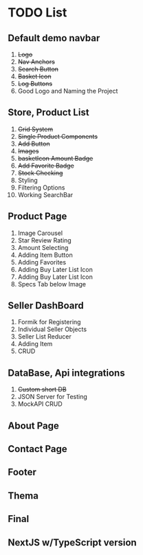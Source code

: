 <h1>TODO List</h1>
<h2>Default demo navbar</h2>
<ol>
    <li><s>Logo</s></li>
    <li><s>Nav Anchors</s></li>
    <li><s>Search Button</s></li>
    <li><s>Basket Icon</s></li>
    <li><s>Log Buttons</s></li>
    <li>Good Logo and Naming the Project</li>
    
</ol>

<h2>Store, Product List</h2>
<ol>
    <li><s>Grid System</s></li>
    <li><s>Single Product Components</s></li>
    <li><s>Add Button</s></li>
    <li><s>Images</s></li>
    <li><s>basketIcon Amount Badge</s></li>
    <li><s>Add Favorite Badge</s></li>
    <li><s>Stock Checking</s></li>
    <li>Styling</li>
    <li>Filtering Options</li>
    <li>Working SearchBar</li>
</ol>

<h2>Product Page</h2>
<ol>
    <li>Image Carousel</li>
    <li>Star Review Rating</li>
    <li>Amount Selecting</li>
    <li>Adding Item Button</li>
    <li>Adding Favorites</li>    
    <li>Adding Buy Later List Icon</li>  
    <li>Adding Buy Later List Icon</li>
    <li>Specs Tab below Image</li>
</ol>

<h2>Seller DashBoard</h2>
<ol>
    <li>Formik for Registering</li>
    <li>Individual Seller Objects</li>
    <li>Seller List Reducer</li>
    <li>Adding Item</li>
    <li>CRUD</li>    
</ol>

<h2>DataBase, Api integrations</h2>
<ol>
    <li><s>Custom short DB</s></li>
    <li>JSON Server for Testing</li>
    <li>MockAPI CRUD</li>    
</ol>

<h2>About Page</h2>
<h2>Contact Page</h2>
<h2>Footer</h2>
<h2>Thema<h2>

<h2>Final</h2>

<h2>NextJS w/TypeScript version</h2>
